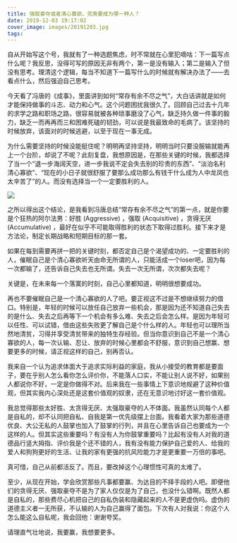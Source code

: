```yaml
---
title: 强取豪夺或者清心寡欲，究竟要成为哪一种人？
date: 2019-12-03 19:17:02
cover_image: images/20191203.jpg
tags:
---
```

自从开始写这个号，我就有了一种选题焦虑，时不常就在心里犯嘀咕：下一篇写点什么呢？我反思，没得可写的原因无非有两个，第一是没有输入；第二是输入了但没有思考。理清这个逻辑，每当不知道下一篇写什么的时候就有解决办法了——去看点什么，然后强迫自己思考。

今天看了冯唐的《成事》，里面讲到如何“常存有余不尽之气”，大白话讲就是如何才能保持做事的斗志、动力和心气。这个问题困扰我很久了。回顾自己过去十几年的求学之路和职场之路，很容易就被各种琐事磨没了心气，缺乏持久做一件事的毅力，缺乏一而再再而三和困难死磕的韧劲，可以说是我最致命的毛病了。该坚持的时候放弃，该面对的时候逃避，以至于现在一事无成。

为什么需要坚持的时候没能挺住呢？明明再坚持坚持，明明当时只要没服输就能再上一个台阶，却说了不呢？此刻复盘，我想原因是，在那些关键的时候，我都选择了当一个“退一步海阔天空，进一步我说不定会失去别的珍贵的东西”、“淡泊名利清心寡欲”、“现在的小日子就很舒服了要那么成功那么有钱干什么成为人中龙凤也太辛苦了”的人。而没有选择当一个一定要胜利的人。

<image src='/images/20191203.jpg' class=‘Doggies’ />

之所以得出这个结论，是我看到冯唐总结“常存有余不尽之气”的第一点，就是你要是个狂热的阿尔法男：好胜 (Aggressive) ，强取 (Acquisitive) ，贪得无厌 (Accumulative) ，最好在似乎不可能取得胜利的状态下取得过胜利。接下来才是方法论，制定长期战略和短期目标的那一套。

如果在每到需要再拼一把的关键时刻，都否定自己是个渴望成功的、一定要胜利的人，催眠自己是个清心寡欲听天由命无所谓的人，只能活成一个loser吧，因为每一次都输了，还告诉自己失去也无所谓。失去一次无所谓，次次都失去呢？

关键是，在未来每一个落寞的时刻，自己心里都知道，明明很想要成功。

再也不要催眠自己是一个清心寡欲的人了吧。要正视这不过是不想继续努力的借口。特别是，年轻的时候可以放任自己放弃一些机会，那是因为还不知道自己失去的是什么、失去之后再等下一个机会有多么难、失去之后会怎么样。是因为年轻可以任性、可以试错，借由这些失败更了解自己是个什么样的人。年轻也可以理所当然地清贫，习得并享受清贫带来的独特生存经验。但当你意识到自己不是一个清心寡欲的人，每一次认输、忍让、放弃的时候心里都会不舒服，意识到自己想赢、想要更多的时候，请正视这样的自己，别再否认。

我来自一个认为追求体面大于追求实际利益的家庭，我从小接受的教育都是要面子，要在乎别人怎么看你怎么评价你，不能落人口实，不能让别人说不好，如果别人都说你不好，一定是你做得不对。后来我在一些事情上下意识地规避了这种价值观，但其实我内心深处还是这套价值观的奴隶，还在无意识地讨好这一套价值观。

我总觉得那些太好胜、太贪得无厌、太强取豪夺的人不体面。我虽然认同每个人都是自私的，却不认同把自私、自我是第一优先级摆上台面。我看着大家为那些道德优良、大公无私的人鼓掌也加入了鼓掌的行列，并且在心里告诉自己也要成为一个这样的人。但其实这些重要吗？有没有人为你鼓掌重要吗？比起有没有人对我的道德品行竖大拇指、评价我是个还不错的人，我有没有能力保护自己爱的人、给我的爱人和狗狗更好的生活、让我的家有更强的抗风险能力才是更重要一万倍的事吧。

真可惜，自己从前都活反了。而且，要改掉这个心理惯性可真的太难了。

至少，从现在开始，学会欣赏那些凡事都要赢、为达目的不择手段的人吧。即便他们的贪得无厌、强取豪夺不是为了家人仅仅是为了自己，也没什么错啊。既然人都是自私的，那些费尽心机把自己的自私伪装和隐藏起来的人不是更虚伪吗。虚伪的道德主义者一无所获，不认输的人为自己赢得了面包。下次有人对我说：你这个人怎么能这么自私呢，我会回他：谢谢夸奖。

请理直气壮地说，我要赢，我想要更多。